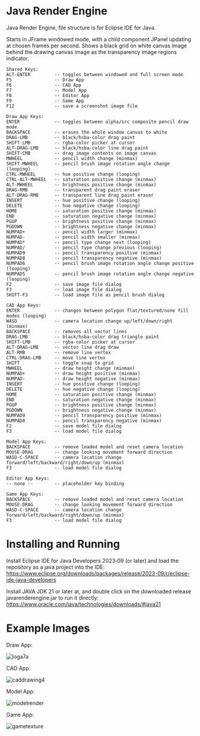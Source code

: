 # Java Render Engine
Java Render Engine, file structure is for Eclipse IDE for Java.

Starts in JFrame windowed mode, with a child component JPanel updating at chosen frames per second.
Shows a black grid on white canvas image behind the drawing canvas image as the transparency image regions indicator.

```
Shared Keys:
ALT-ENTER         -- toggles between windowed and full screen mode
F5                -- Draw App
F6                -- CAD App
F7                -- Model App
F8                -- Editor App
F9                -- Game App
F12               -- save a screenshot image file

Draw App Keys:
ENTER             -- toggles between alpha/src composite pencil draw mode
BACKSPACE         -- erases the whole window canvas to white
DRAG-LMB          -- black/hsba-color drag paint
SHIFT-LMB         -- rgba-color picker at cursor
ALT-DRAG-LMB      -- black/hsba-color line drag paint
SHIFT-CMB         -- drag image contents on image canvas
MWHEEL            -- pencil width change (minmax)
SHIFT-MWHEEL      -- pencil brush image rotation angle change (looping)
CTRL-MWHEEL       -- hue positive change (looping)
CTRL-ALT-MWHEEL   -- saturation positive change (minmax)
ALT-MWHEEL        -- brightness positive change (minmax)
DRAG-RMB          -- transparent drag paint eraser
ALT-DRAG-RMB      -- transparent line drag paint eraser
INSERT            -- hue positive change (looping)
DELETE            -- hue negative change (looping)
HOME              -- saturation positive change (minmax)
END               -- saturation negative change (minmax)
PGUP              -- brightness positive change (minmax)
PGDOWN            -- brightness negative change (minmax)
NUMPAD+           -- pencil width larger (minmax)
NUMPAD-           -- pencil width smaller (minmax)
NUMPAD*           -- pencil type change next (looping)
NUMPAD/           -- pencil type change previous (looping)
NUMPAD9           -- pencil transparency positive (minmax)
NUMPAD8           -- pencil transparency negative (minmax)
NUMPAD6           -- pencil brush image rotation angle change positive (looping)
NUMPAD5           -- pencil brush image rotation angle change negative (looping)
F2                -- save image file dialog
F3                -- load image file dialog
SHIFT-F3          -- load image file as pencil brush dialog

CAD App Keys:
ENTER             -- changes between polygon flat/textured/none fill modes (looping)
WASD              -- camera location change up/left/down/right (minmax)
BACKSPACE         -- removes all vector lines
DRAG-LMB          -- black/hsba-color drag triangle paint
SHIFT-LMB         -- rgba-color picker at cursor
ALT-DRAG-LMB      -- vector line drag draw
ALT-RMB           -- remove line vertex
CTRL-DRAG-LMB     -- move line vertex
SHIFT             -- toggle snap to grid
MWHEEL            -- draw height change (minmax)
NUMPAD+           -- draw height positive (minmax)
NUMPAD-           -- draw height negative (minmax)
INSERT            -- hue positive change (looping)
DELETE            -- hue negative change (looping)
HOME              -- saturation positive change (minmax)
END               -- saturation negative change (minmax)
PGUP              -- brightness positive change (minmax)
PGDOWN            -- brightness negative change (minmax)
NUMPAD9           -- pencil transparency positive (minmax)
NUMPAD8           -- pencil transparency negative (minmax)
F2                -- save model file dialog
F3                -- load model file dialog

Model App Keys:
BACKSPACE         -- remove loaded model and reset camera location
MOUSE-DRAG        -- change looking movement forward direction
WASD-C-SPACE      -- camera location change forward/left/backward/right/down/up (minmax)
F3                -- load model file dialog

Editor App Keys:
-- none --        -- placeholder key binding

Game App Keys:
BACKSPACE         -- remove loaded model and reset camera location
MOUSE-DRAG        -- change looking movement forward direction
WASD-C-SPACE      -- camera location change forward/left/backward/right/down/up (minmax)
F3                -- load model file dialog
```

# Installing and Running

Install Eclipse IDE for Java Developers 2023‑09 (or later) and load the repository as a java project into the IDE:
https://www.eclipse.org/downloads/packages/release/2023-09/r/eclipse-ide-java-developers

Install JAVA JDK 21 or later at, and double click on the downloaded release javarenderengine.jar to run it directly:
https://www.oracle.com/java/technologies/downloads/#java21

# Example Images

Draw App:

![loga7a](https://github.com/goofyseeker311/javarenderengine/assets/19920254/f75e6fbe-1dde-42ea-b4d4-dc12c2203ab4)

CAD App:

![caddrawing4](https://github.com/goofyseeker311/javarenderengine/assets/19920254/19f1a3ce-23e7-43c0-8dfe-c5ff7c5e83f0)

Model App:

![modelrender](https://github.com/goofyseeker311/javarenderengine/assets/19920254/ae8251b3-419f-4578-83af-0bd4474a9231)

Game App:

![gametexture](https://github.com/goofyseeker311/javarenderengine/assets/19920254/2a21e7bd-6ca0-43e9-89ea-eca80bf9eef0)
